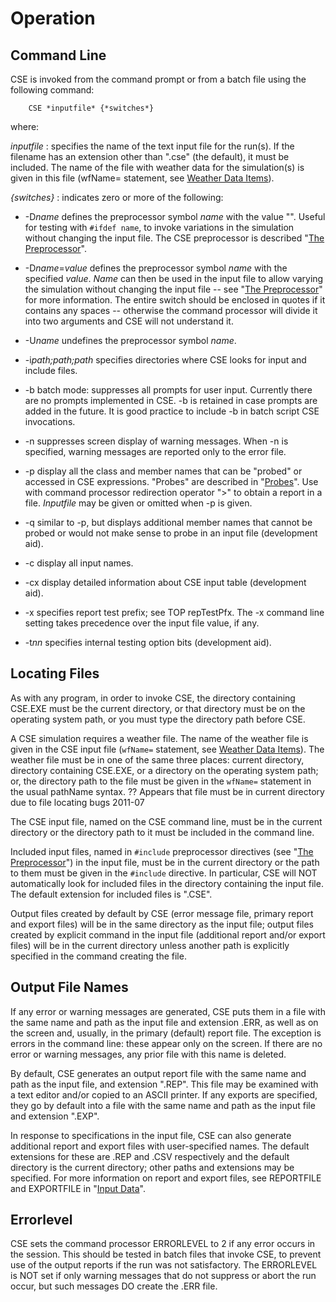 # Operation

## Command Line

CSE is invoked from the command prompt or from a batch file using the following command:

        CSE *inputfile* {*switches*}

where:

*inputfile*
:   specifies the name of the text input file for the run(s). If the filename has an extension other than ".cse" (the default), it must be included. The name of the file with weather data for the simulation(s) is given in this file (wfName= statement, see [Weather Data Items](#top-weather-data-items)).


*{switches}*
:   indicates zero or more of the following:

-   -D*name* defines the preprocessor symbol *name* with the value "". Useful for testing with `#ifdef name`, to invoke variations in the simulation without changing the input file. The CSE preprocessor is described "[The Preprocessor](#the-preprocessor)".

-   -D*name*=*value* defines the preprocessor symbol *name* with the specified *value*. *Name* can then be used in the input file to allow varying the simulation without changing the input file -- see "[The Preprocessor](#the-preprocessor)" for more information. The entire switch should be enclosed in quotes if it contains any spaces -- otherwise the command processor will divide it into two arguments and CSE will not understand it.

-   -U*name* undefines the preprocessor symbol *name*.

-   -i*path;path;path* specifies directories where CSE looks for input and include files.

-   -b batch mode: suppresses all prompts for user input.  Currently there are no prompts implemented in CSE.  -b is retained in case prompts are added in the future.  It is good practice to include -b in batch script CSE invocations.

-   -n suppresses screen display of warning messages.  When -n is specified, warning messages are reported only to the error file.

-   -p display all the class and member names that can be "probed" or accessed in CSE expressions. "Probes" are described in "[Probes](#probes)". Use with command processor redirection operator "&gt;" to obtain a report in a file. *Inputfile* may be given or omitted when -p is given.

-   -q similar to -p, but displays additional member names that cannot be probed or would not make sense to probe in an input file (development aid).

-   -c display all input names.

-   -cx display detailed information about CSE input table (development aid).

-   -x specifies report test prefix; see TOP repTestPfx. The -x command line setting takes precedence over the input file value, if any.

-   -t*nn* specifies internal testing option bits (development aid).

## Locating Files

As with any program, in order to invoke CSE, the directory containing CSE.EXE must be the current directory, or that directory must be on the operating system path, or you must type the directory path before CSE.

A CSE simulation requires a weather file. The name of the weather file is given in the CSE input file (`wfName=` statement, see [Weather Data Items](#top-weather-data-items)). The weather file must be in one of the same three places: current directory, directory containing CSE.EXE, or a directory on the operating system path; or, the directory path to the file must be given in the `wfName=` statement in the usual pathName syntax. ?? Appears that file must be in current directory due to file locating bugs 2011-07

<!--
TODO: Check file locating methods.  Path.find() etc.  Update here as needed re weather file etc.
-->

The CSE input file, named on the CSE command line, must be in the current directory or the directory path to it must be included in the command line.

Included input files, named in `#include` preprocessor directives (see "[The Preprocessor](#the-preprocessor)") in the input file, must be in the current directory or the path to them must be given in the `#include` directive. In particular, CSE will NOT automatically look for included files in the directory containing the input file. The default extension for included files is ".CSE".

Output files created by default by CSE (error message file, primary report and export files) will be in the same directory as the input file; output files created by explicit command in the input file (additional report and/or export files) will be in the current directory unless another path is explicitly specified in the command creating the file.

## Output File Names

If any error or warning messages are generated, CSE puts them in a file with the same name and path as the input file and extension .ERR, as well as on the screen and, usually, in the primary (default) report file. The exception is errors in the command line: these appear only on the screen. If there are no error or warning messages, any prior file with this name is deleted.

By default, CSE generates an output report file with the same name and path as the input file, and extension ".REP". This file may be examined with a text editor and/or copied to an ASCII printer. If any exports are specified, they go by default into a file with the same name and path as the input file and extension ".EXP".

In response to specifications in the input file, CSE can also generate additional report and export files with user-specified names. The default extensions for these are .REP and .CSV respectively and the default directory is the current directory; other paths and extensions may be specified. For more information on report and export files, see REPORTFILE and EXPORTFILE in "[Input Data](#input-data)".

## Errorlevel

CSE sets the command processor ERRORLEVEL to 2 if any error occurs in the session. This should be tested in batch files that invoke CSE, to prevent use of the output reports if the run was not satisfactory. The ERRORLEVEL is NOT set if only warning messages that do not suppress or abort the run occur, but such messages DO create the .ERR file.

<!--
REST OF FILE (7 PAGES) IS ALL HIDDEN TEST 7-92 rob
-->

<!--
### Results Files

    This section hidden by rob 7-26-92 becuase 1) it doesn't explain what its doing (showing examples of the reports, I guess) 2) it generates a lot of blank paper - need to use small line spacing to show a whole report page in a box on one page, or something 3) style is wrong: no monospace font; .5 lines between lines (may be my change).  Probably need to use reports without page formatting, or copy them in and doctor them.

    Run log (LOG)

    **Error! Not a valid filename.** Input echo (INP)

    Run summary (SUM)

    Zone Energy Balance (ZEB)

    **Error! Not a valid filename.**

    Zone Statistics (ZST)

    Zone Data Dump (ZDD)

    **Error! Not a valid filename.**

    Meter Report (MTR)

    User Defined Table (UDT)
-->

<!--

### Error Files

*Hidden by rob 7-26-92.  Suggest explaining, then showing a copied-in and doctored example.*

Error Messages (ERR)

**Error! Not a valid filename.**

### External File Interface

### Hourly files

## Helpful Hints

### Memory

-->

<!--
*Hidden by rob, 7-26-92: it doesn't say anything. When restored, need to address extended memory version here.*

If a user is running out of memory, there are a series of steps to try to minimize memory usage.

-->

